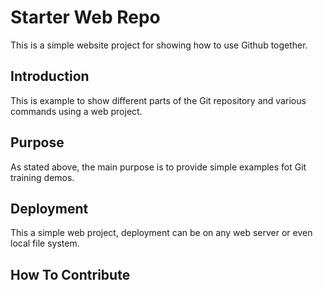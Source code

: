# Starter Web Repo
This is a simple website project for showing how to use Github together.
## Introduction
This is example to show different parts of the Git repository and various commands using a web project.
## Purpose
As stated above, the main purpose is to provide simple examples fot Git training demos.
## Deployment
This a simple web project, deployment can be on any web server or even local file system.
## How To Contribute